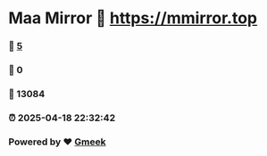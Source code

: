 # Maa Mirror :link: https://mmirror.top 
### :page_facing_up: [5](https://mmirror.top/tag.html) 
### :speech_balloon: 0 
### :hibiscus: 13084 
### :alarm_clock: 2025-04-18 22:32:42 
### Powered by :heart: [Gmeek](https://github.com/Meekdai/Gmeek)
